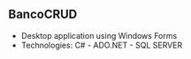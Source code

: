 
## BancoCRUD

- Desktop application using Windows Forms
- Technologies: C# - ADO.NET - SQL SERVER

